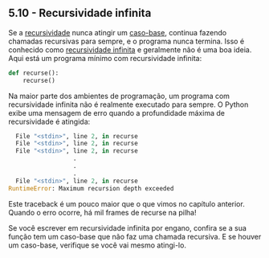 ## 5.10 - Recursividade infinita

Se a [recursividade](13-glossario.md#recursividade) nunca atingir um [caso-base](13-glossario.md#caso-base), continua fazendo chamadas recursivas para sempre, e o programa nunca termina. Isso é conhecido como [recursividade infinita](13-glossario.md#recursividade-infinita) e geralmente não é uma boa ideia. Aqui está um programa mínimo com recursividade infinita:

```python
def recurse():
    recurse()
```

Na maior parte dos ambientes de programação, um programa com recursividade infinita não é realmente executado para sempre. O Python exibe uma mensagem de erro quando a profundidade máxima de recursividade é atingida:

```python
  File "<stdin>", line 2, in recurse
  File "<stdin>", line 2, in recurse
  File "<stdin>", line 2, in recurse
                  .
                  .
                  .
  File "<stdin>", line 2, in recurse
RuntimeError: Maximum recursion depth exceeded
```

Este traceback é um pouco maior que o que vimos no capítulo anterior. Quando o erro ocorre, há mil frames de recurse na pilha!

Se você escrever em recursividade infinita por engano, confira se a sua função tem um caso-base que não faz uma chamada recursiva. E se houver um caso-base, verifique se você vai mesmo atingi-lo.
